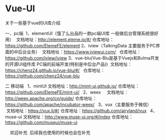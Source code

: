 # Vue-UI
关于一些基于vue的UI库介绍

一、pc端
  1、elementUI（饿了么出品的一款pc端UI库 一般做后台管理系统很好用）
  文档地址：http://element.eleme.io/#/
  仓库地址： https://github.com/ElemeFE/element
 2、iview（TalkingData 主要服务于PC界面的中后台业务）
   文档地址：https://www.iviewui.com/
   仓库地址：https://github.com/iview/iview
 3、vue-blu(Vue-Blu是基于Vuejs和Bulma开发的开源UI组件库 PC端的前端开发(特别是中后台产品))
    文档地址：https://chenz24.github.io/vue-blu/#/
    仓库地址：https://github.com/chenz24/vue-blu
    
 二 移动端
    1、mintUI
      文档地址：http://mint-ui.github.io/
      仓库地址：https://github.com/ElemeFE/mint-ui/
   2、weex
      文档地址：http://weex.apache.org/cn/guide/
      仓库地址：https://github.com/apache/incubator-weex/
   3、vux（主要服务于微信）
      文档地址：https://vux.li/#/
      仓库地址：https://github.com/airyland/vux
    4、muse-ui
     文档地址：http://www.muse-ui.org/#/index
     仓库地址：https://github.com/museui/muse-ui
      
     
欢迎补充  后续我也使用的时候也会在补充
